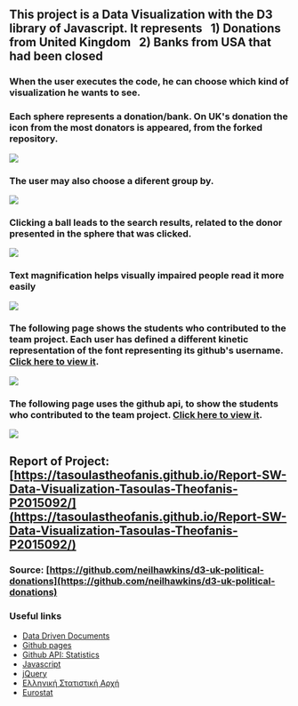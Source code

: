 ## This project is a Data Visualization with the D3 library of Javascript. It represents &nbsp;&nbsp;1) Donations from United Kingdom &nbsp;&nbsp;2) Banks from USA that had been closed

### When the user executes the code, he can choose which kind of visualization he wants to see. 
### Each sphere represents a donation/bank. On UK's donation the icon from the most donators is appeared, from the forked repository. 

<img src="https://i.imgur.com/Qj09L7b.png"/>  

### The user may also choose a diferent group by.

<img src="https://i.imgur.com/tqpRnFB.png"/>
  
### Clicking a ball leads to the search results, related to the donor presented in the sphere that was clicked.

<img src="https://i.imgur.com/g1bwDDT.png"/>  

### Text magnification helps visually impaired people read it more easily

<img src="https://i.imgur.com/ssfQUZg.png"/>  

### The following page shows the students who contributed to the team project. Each user has defined a different kinetic representation of the font representing its github's username. [Click here to view it](https://ioniodi.github.io/D3js-uk-political-donations/participants/).

<img src="https://i.imgur.com/zqy63XT.gif"/>  

### The following page uses the github api, to show the students who contributed to the team project. [Click here to view it](https://tasoulastheofanis.github.io/D3js-uk-political-donations/participants/2015092.html).

<img src="https://i.imgur.com/E64zuIK.png"/> 

## Report of Project: [https://tasoulastheofanis.github.io/Report-SW-Data-Visualization-Tasoulas-Theofanis-P2015092/](https://tasoulastheofanis.github.io/Report-SW-Data-Visualization-Tasoulas-Theofanis-P2015092/)

### Source: [https://github.com/neilhawkins/d3-uk-political-donations](https://github.com/neilhawkins/d3-uk-political-donations)

### Useful links

* [Data Driven Documents](https://d3js.org/)
* [Github pages](https://pages.github.com/)
* [Github API: Statistics](https://developer.github.com/v3/repos/statistics/)
* [Javascript](https://www.javascript.com/)
* [jQuery](https://jquery.com/)
* [Ελληνική Στατιστική Αρχή](http://www.statistics.gr/)
* [Eurostat](http://ec.europa.eu/eurostat/)
